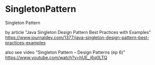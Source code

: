 # SingletonPattern

Singleton Pattern

by article "Java Singleton Design Pattern Best Practices with Examples"
https://www.journaldev.com/1377/java-singleton-design-pattern-best-practices-examples

also see video "Singleton Pattern – Design Patterns (ep 6)"
https://www.youtube.com/watch?v=hUE_j6q0LTQ
